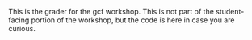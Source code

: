 This is the grader for the gcf workshop. This is not part of the student-facing
portion of the workshop, but the code is here in case you are curious.

